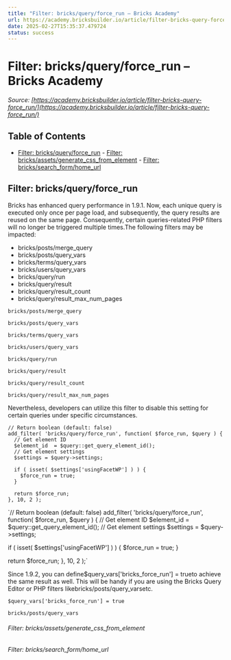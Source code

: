 ```yaml
---
title: "Filter: bricks/query/force_run – Bricks Academy"
url: https://academy.bricksbuilder.io/article/filter-bricks-query-force_run/
date: 2025-02-27T15:35:37.479724
status: success
---
```


# Filter: bricks/query/force_run – Bricks Academy

*Source: [https://academy.bricksbuilder.io/article/filter-bricks-query-force_run/](https://academy.bricksbuilder.io/article/filter-bricks-query-force_run/)*

## Table of Contents

- [Filter: bricks/query/force_run](#filter-bricksqueryforcerun)
        - [Filter: bricks/assets/generate_css_from_element](#filter-bricksassetsgeneratecssfromelement)
        - [Filter: bricks/search_form/home_url](#filter-brickssearchformhomeurl)

## Filter: bricks/query/force_run

Bricks has enhanced query performance in 1.9.1. Now, each unique query is executed only once per page load, and subsequently, the query results are reused on the same page. Consequently, certain queries-related PHP filters will no longer be triggered multiple times.The following filters may be impacted:

- bricks/posts/merge_query
- bricks/posts/query_vars
- bricks/terms/query_vars
- bricks/users/query_vars
- bricks/query/run
- bricks/query/result
- bricks/query/result_count
- bricks/query/result_max_num_pages

`bricks/posts/merge_query`

`bricks/posts/query_vars`

`bricks/terms/query_vars`

`bricks/users/query_vars`

`bricks/query/run`

`bricks/query/result`

`bricks/query/result_count`

`bricks/query/result_max_num_pages`

Nevertheless, developers can utilize this filter to disable this setting for certain queries under specific circumstances.

```
// Return boolean (default: false)
add_filter( 'bricks/query/force_run', function( $force_run, $query ) {
  // Get element ID
  $element_id  = $query::get_query_element_id();
  // Get element settings
  $settings = $query->settings;

  if ( isset( $settings['usingFacetWP'] ) ) {
    $force_run = true;
  }

  return $force_run;
}, 10, 2 );
```

`// Return boolean (default: false)
add_filter( 'bricks/query/force_run', function( $force_run, $query ) {
  // Get element ID
  $element_id  = $query::get_query_element_id();
  // Get element settings
  $settings = $query->settings;

  if ( isset( $settings['usingFacetWP'] ) ) {
    $force_run = true;
  }

  return $force_run;
}, 10, 2 );`

Since 1.9.2, you can define$query_vars['bricks_force_run'] = trueto achieve the same result as well. This will be handy if you are using the Bricks Query Editor or PHP filters likebricks/posts/query_varsetc.

`$query_vars['bricks_force_run'] = true`

`bricks/posts/query_vars`

###### Filter: bricks/assets/generate_css_from_element

###### Filter: bricks/search_form/home_url

